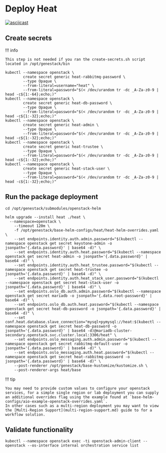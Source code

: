 # Deploy Heat

[![asciicast](https://asciinema.org/a/629807.svg)](https://asciinema.org/a/629807)

## Create secrets
!!! info

    This step is not needed if you ran the create-secrets.sh script located in /opt/genestack/bin

``` shell
kubectl --namespace openstack \
        create secret generic heat-rabbitmq-password \
        --type Opaque \
        --from-literal=username="heat" \
        --from-literal=password="$(< /dev/urandom tr -dc _A-Za-z0-9 | head -c${1:-64};echo;)"
kubectl --namespace openstack \
        create secret generic heat-db-password \
        --type Opaque \
        --from-literal=password="$(< /dev/urandom tr -dc _A-Za-z0-9 | head -c${1:-32};echo;)"
kubectl --namespace openstack \
        create secret generic heat-admin \
        --type Opaque \
        --from-literal=password="$(< /dev/urandom tr -dc _A-Za-z0-9 | head -c${1:-32};echo;)"
kubectl --namespace openstack \
        create secret generic heat-trustee \
        --type Opaque \
        --from-literal=password="$(< /dev/urandom tr -dc _A-Za-z0-9 | head -c${1:-32};echo;)"
kubectl --namespace openstack \
        create secret generic heat-stack-user \
        --type Opaque \
        --from-literal=password="$(< /dev/urandom tr -dc _A-Za-z0-9 | head -c${1:-32};echo;)"
```

## Run the package deployment

``` shell
cd /opt/genestack/submodules/openstack-helm

helm upgrade --install heat ./heat \
  --namespace=openstack \
    --timeout 120m \
    -f /opt/genestack/base-helm-configs/heat/heat-helm-overrides.yaml \
    --set endpoints.identity.auth.admin.password="$(kubectl --namespace openstack get secret keystone-admin -o jsonpath='{.data.password}' | base64 -d)" \
    --set endpoints.identity.auth.heat.password="$(kubectl --namespace openstack get secret heat-admin -o jsonpath='{.data.password}' | base64 -d)" \
    --set endpoints.identity.auth.heat_trustee.password="$(kubectl --namespace openstack get secret heat-trustee -o jsonpath='{.data.password}' | base64 -d)" \
    --set endpoints.identity.auth.heat_stack_user.password="$(kubectl --namespace openstack get secret heat-stack-user -o jsonpath='{.data.password}' | base64 -d)" \
    --set endpoints.oslo_db.auth.admin.password="$(kubectl --namespace openstack get secret mariadb -o jsonpath='{.data.root-password}' | base64 -d)" \
    --set endpoints.oslo_db.auth.heat.password="$(kubectl --namespace openstack get secret heat-db-password -o jsonpath='{.data.password}' | base64 -d)" \
    --set conf.heat.database.slave_connection="mysql+pymysql://heat:$(kubectl --namespace openstack get secret heat-db-password -o jsonpath='{.data.password}' | base64 -d)@mariadb-cluster-secondary.openstack.svc.cluster.local:3306/heat" \
    --set endpoints.oslo_messaging.auth.admin.password="$(kubectl --namespace openstack get secret rabbitmq-default-user -o jsonpath='{.data.password}' | base64 -d)" \
    --set endpoints.oslo_messaging.auth.heat.password="$(kubectl --namespace openstack get secret heat-rabbitmq-password -o jsonpath='{.data.password}' | base64 -d)" \
    --post-renderer /opt/genestack/base-kustomize/kustomize.sh \
    --post-renderer-args heat/base
```

!!! tip

    You may need to provide custom values to configure your openstack services, for a simple single region or lab deployment you can supply an additional overrides flag using the example found at `base-helm-configs/aio-example-openstack-overrides.yaml`.
    In other cases such as a multi-region deployment you may want to view the [Multi-Region Support](multi-region-support.md) guide to for a workflow solution.

## Validate functionality

``` shell
kubectl --namespace openstack exec -ti openstack-admin-client -- openstack --os-interface internal orchestration service list
```
